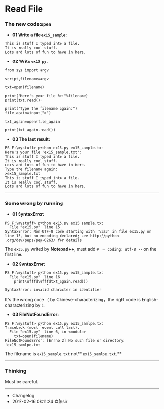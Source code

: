 # Read File

### **The new code:`open`**

- **01 Write a file `ex15_sample`:**
```
This is stuff I typed into a file.
It is really cool stuff.
Lots and lots of fun to have in here.
```

- **02 Write `ex15.py`:**

```
from sys import argv

script,filename=argv

txt=open(filename)

print("Here's your file %r:"%filename)
print(txt.read())

print("Type the filename again:")
file_again=input(">")

txt_again=open(file_again)

print(txt_again.read())
```

- **03 The last result:**

```
PS F:\mystuff> python ex15.py ex15_sample.txt
Here's your file 'ex15_sample.txt':
This is stuff I typed into a file.
It is really cool stuff.
Lots and lots of fun to have in here.
Type the filename again:
>ex15_sample.txt
This is stuff I typed into a file.
It is really cool stuff.
Lots and lots of fun to have in here.
```

***

### **Some wrong by running**
- **01 SyntaxError:**
```
PS F:\mystuff> python ex15.py ex15_sample.txt
  File "ex15.py", line 15
SyntaxError: Non-UTF-8 code starting with '\xa3' in file ex15.py on line 15, but no encoding declared; see http://python
.org/dev/peps/pep-0263/ for details
```

The `ex15.py` writed by **Notepad++**, must add `# -- coding: utf-8 --` on the first line.

- **02 SyntaxError:**

```
PS F:\mystuff> python ex15.py ex15_sample.txt
  File "ex15.py", line 16
    print\ufffd\ufffdtxt_again.read())
                   ^
SyntaxError: invalid character in identifier
```

It's the wrong code `（` by Chinese-characterizing，the right code is English-characterizing by `(`.

- **03 FileNotFoundError:**

```
PS F:\mystuff> python ex15.py ex15_samlpe.txt
Traceback (most recent call last):
  File "ex15.py", line 6, in <module>
    txt=open(filename)
FileNotFoundError: [Errno 2] No such file or directory: 'ex15_samlpe.txt'
```

The filename is `ex15_sample.txt` not** `ex15_samlpe.txt`.**

***

### **Thinking**

Must be careful.

***
- Changelog
- 2017-02-16 08:11:24 ©陈sir
